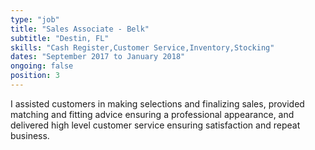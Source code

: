```yaml
---
type: "job"
title: "Sales Associate - Belk"
subtitle: "Destin, FL"
skills: "Cash Register,Customer Service,Inventory,Stocking"
dates: "September 2017 to January 2018"
ongoing: false
position: 3
---
```

I assisted customers in making selections and finalizing sales, provided matching and fitting advice ensuring a professional appearance, and delivered high level customer service ensuring satisfaction and repeat business.